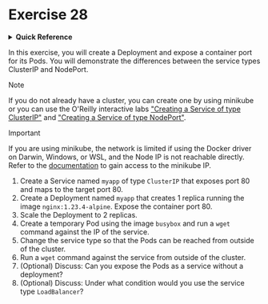 # Exercise 28

<details>
<summary><b>Quick Reference</b></summary>
<p>

* Namespace: `default`<br>
* Documentation: [Services](https://kubernetes.io/docs/concepts/services-networking/service/)

</p>
</details>

In this exercise, you will create a Deployment and expose a container port for its Pods. You will demonstrate the differences between the service types ClusterIP and NodePort.

> [!NOTE]
> If you do not already have a cluster, you can create one by using minikube or you can use the O'Reilly interactive labs ["Creating a Service of type ClusterIP"](https://learning.oreilly.com/scenarios/ckad-services-creating/9781098105310/) and ["Creating a Service of type NodePort"](https://learning.oreilly.com/scenarios/ckad-services-creating/9781098105327/).

> [!IMPORTANT]
> If you are using minikube, the network is limited if using the Docker driver on Darwin, Windows, or WSL, and the Node IP is not reachable directly. Refer to the [documentation](https://minikube.sigs.k8s.io/docs/handbook/accessing/) to gain access to the minikube IP.

1. Create a Service named `myapp` of type `ClusterIP` that exposes port 80 and maps to the target port 80.
2. Create a Deployment named `myapp` that creates 1 replica running the image `nginx:1.23.4-alpine`. Expose the container port 80.
3. Scale the Deployment to 2 replicas.
4. Create a temporary Pod using the image `busybox` and run a `wget` command against the IP of the service.
5. Change the service type so that the Pods can be reached from outside of the cluster.
6. Run a `wget` command against the service from outside of the cluster.
7. (Optional) Discuss: Can you expose the Pods as a service without a deployment?
8. (Optional) Discuss: Under what condition would you use the service type `LoadBalancer`?
